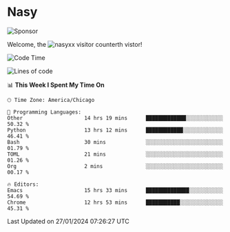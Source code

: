 # Nasy

<!--
<p align="center">
<img height="200" src="https://github-readme-stats.vercel.app/api?username=nasyxx&count_private=true&show_icons=true&theme=dracula&include_all_commits=true"/>
<img height="200" src="https://github-readme-stats.vercel.app/api/top-langs/?username=nasyxx&theme=dracula&hide=html,jupyter+notebook&count_private=true&show_icons=true"/>
</p>

  
----------------
-->

![Sponsor](https://img.shields.io/static/v1.svg?label=Sponsor&message=%E2%9D%A4&logo=GitHub&style=flat&color=pink)
 
Welcome, the ![nasyxx visitor counter](https://count.getloli.com/get/@nasyxx?theme=rule34)th vistor!
 
<!--START_SECTION:waka-->
![Code Time](http://img.shields.io/badge/Code%20Time-4%2C270%20hrs%2020%20mins-blue)

![Lines of code](https://img.shields.io/badge/From%20Hello%20World%20I%27ve%20Written-6.3%20million%20lines%20of%20code-blue)

📊 **This Week I Spent My Time On** 

```text
🕑︎ Time Zone: America/Chicago

💬 Programming Languages: 
Other                    14 hrs 19 mins      █████████████░░░░░░░░░░░░   50.32 % 
Python                   13 hrs 12 mins      ████████████░░░░░░░░░░░░░   46.41 % 
Bash                     30 mins             ░░░░░░░░░░░░░░░░░░░░░░░░░   01.79 % 
TOML                     21 mins             ░░░░░░░░░░░░░░░░░░░░░░░░░   01.26 % 
Org                      2 mins              ░░░░░░░░░░░░░░░░░░░░░░░░░   00.17 % 

🔥 Editors: 
Emacs                    15 hrs 33 mins      ██████████████░░░░░░░░░░░   54.69 % 
Chrome                   12 hrs 53 mins      ███████████░░░░░░░░░░░░░░   45.31 % 
```


 Last Updated on 27/01/2024 07:26:27 UTC
<!--END_SECTION:waka-->

<!-- ![visitors](https://visitor-badge.laobi.icu/badge?page_id=nasyxx.nasyxx) -->
